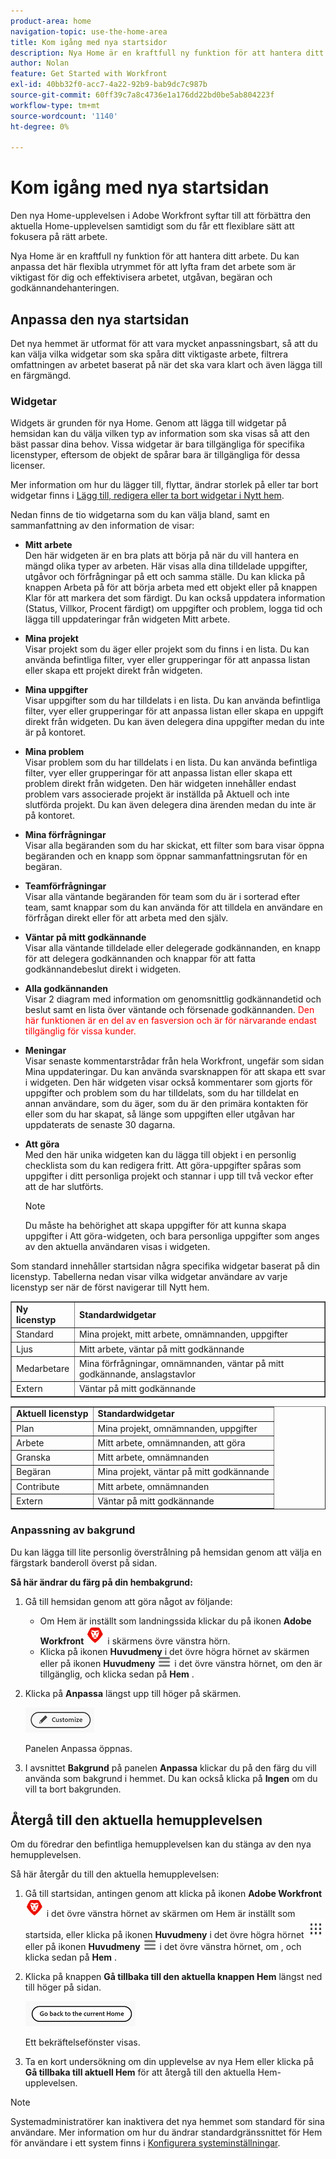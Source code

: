 ```yaml
---
product-area: home
navigation-topic: use-the-home-area
title: Kom igång med nya startsidor
description: Nya Home är en kraftfull ny funktion för att hantera ditt arbete. Detta flexibla utrymme kan anpassas för att lyfta fram det arbete som är viktigast för dig och effektivisera arbetet, utgåvan, förfrågan och godkännandehanteringen.
author: Nolan
feature: Get Started with Workfront
exl-id: 40bb32f0-acc7-4a22-92b9-bab9dc7c987b
source-git-commit: 60ff39c7a8c4736e1a176dd22bd0be5ab804223f
workflow-type: tm+mt
source-wordcount: '1140'
ht-degree: 0%

---
```


# Kom igång med nya startsidan



<!--Audited: 12/2023-->

Den nya Home-upplevelsen i Adobe Workfront syftar till att förbättra den aktuella Home-upplevelsen samtidigt som du får ett flexiblare sätt att fokusera på rätt arbete.

Nya Home är en kraftfull ny funktion för att hantera ditt arbete. Du kan anpassa det här flexibla utrymmet för att lyfta fram det arbete som är viktigast för dig och effektivisera arbetet, utgåvan, begäran och godkännandehanteringen.

## Anpassa den nya startsidan

Det nya hemmet är utformat för att vara mycket anpassningsbart, så att du kan välja vilka widgetar som ska spåra ditt viktigaste arbete, filtrera omfattningen av arbetet baserat på när det ska vara klart och även lägga till en färgmängd.

### Widgetar

Widgets är grunden för nya Home. Genom att lägga till widgetar på hemsidan kan du välja vilken typ av information som ska visas så att den bäst passar dina behov. Vissa widgetar är bara tillgängliga för specifika licenstyper, eftersom de objekt de spårar bara är tillgängliga för dessa licenser.

Mer information om hur du lägger till, flyttar, ändrar storlek på eller tar bort widgetar finns i [Lägg till, redigera eller ta bort widgetar i Nytt hem](/help/quicksilver/workfront-basics/using-home/new-home/add-edit-remove-widgets-in-new-home.md).

Nedan finns de tio widgetarna som du kan välja bland, samt en sammanfattning av den information de visar:

* **Mitt arbete**\
    Den här widgeten är en bra plats att börja på när du vill hantera en mängd olika typer av arbeten. Här visas alla dina tilldelade uppgifter, utgåvor och förfrågningar på ett och samma ställe. Du kan klicka på knappen Arbeta på för att börja arbeta med ett objekt eller på knappen Klar för att markera det som färdigt. Du kan också uppdatera information (Status, Villkor, Procent färdigt) om uppgifter och problem, logga tid och lägga till uppdateringar från widgeten Mitt arbete.

* **Mina projekt**\
    Visar projekt som du äger eller projekt som du finns i en lista. Du kan använda befintliga filter, vyer eller grupperingar för att anpassa listan eller skapa ett projekt direkt från widgeten.

* **Mina uppgifter**\
    Visar uppgifter som du har tilldelats i en lista. Du kan använda befintliga filter, vyer eller grupperingar för att anpassa listan eller skapa en uppgift direkt från widgeten. Du kan även delegera dina uppgifter medan du inte är på kontoret.

* **Mina problem**\
    Visar problem som du har tilldelats i en lista. Du kan använda befintliga filter, vyer eller grupperingar för att anpassa listan eller skapa ett problem direkt från widgeten. Den här widgeten innehåller endast problem vars associerade projekt är inställda på Aktuell och inte slutförda projekt. Du kan även delegera dina ärenden medan du inte är på kontoret.

* **Mina förfrågningar**\
    Visar alla begäranden som du har skickat, ett filter som bara visar öppna begäranden och en knapp som öppnar sammanfattningsrutan för en begäran.

* **Teamförfrågningar**\
    Visar alla väntande begäranden för team som du är i sorterad efter team, samt knappar som du kan använda för att tilldela en användare en förfrågan direkt eller för att arbeta med den själv.

* **Väntar på mitt godkännande**\
    Visar alla väntande tilldelade eller delegerade godkännanden, en knapp för att delegera godkännanden och knappar för att fatta godkännandebeslut direkt i widgeten.

* **Alla godkännanden**\
        <span class="preview"> Visar 2 diagram med information om genomsnittlig godkännandetid och beslut samt en lista över väntande och försenade godkännanden.</span> <span style="color: #ff0000;">Den här funktionen är en del av en fasversion och är för närvarande endast tillgänglig för vissa kunder.</span>

* **Meningar**\
    Visar senaste kommentarstrådar från hela Workfront, ungefär som sidan Mina uppdateringar. Du kan använda svarsknappen för att skapa ett svar i widgeten. Den här widgeten visar också kommentarer som gjorts för uppgifter och problem som du har tilldelats, som du har tilldelat en annan användare, som du äger, som du är den primära kontakten för eller som du har skapat, så länge som uppgiften eller utgåvan har uppdaterats de senaste 30 dagarna.

* **Att göra**\
    Med den här unika widgeten kan du lägga till objekt i en personlig checklista som du kan redigera fritt. Att göra-uppgifter spåras som uppgifter i ditt personliga projekt och stannar i upp till två veckor efter att de har slutförts.

  >[!NOTE]
  >
  >Du måste ha behörighet att skapa uppgifter för att kunna skapa uppgifter i Att göra-widgeten, och bara personliga uppgifter som anges av den aktuella användaren visas i widgeten.

Som standard innehåller startsidan några specifika widgetar baserat på din licenstyp. Tabellerna nedan visar vilka widgetar användare av varje licenstyp ser när de först navigerar till Nytt hem.

<table border="1" class="inlineTable">
    <tr>
        <td><b>Ny licenstyp</b></td>
        <td><b>Standardwidgetar</b></td>
    </tr>
    <tr>
        <td>Standard</td>
        <td>Mina projekt, mitt arbete, omnämnanden, uppgifter</td>
    </tr>
    <tr>
        <td>Ljus</td>
        <td>Mitt arbete, väntar på mitt godkännande</td>
    </tr>
    <tr>
        <td>Medarbetare</td>
        <td>Mina förfrågningar, omnämnanden, väntar på mitt godkännande, anslagstavlor</td>
    </tr>
    <tr>
        <td>Extern</td>
        <td>Väntar på mitt godkännande</td>
    </tr>
</table>

<table border="1" class="inlineTable">
    <tr>
        <td><b>Aktuell licenstyp</b></td>
        <td><b>Standardwidgetar</b></td>
    </tr>
    <tr>
        <td>Plan</td>
        <td>Mina projekt, omnämnanden, uppgifter</td>
    </tr>
    <tr>
        <td>Arbete</td>
        <td>Mitt arbete, omnämnanden, att göra</td>
    </tr>
    <tr>
        <td>Granska</td>
        <td>Mitt arbete, omnämnanden</td>
    </tr>
    <tr>
        <td>Begäran</td>
        <td>Mina projekt, väntar på mitt godkännande</td>
    </tr>
    <tr>
        <td>Contribute</td>
        <td>Mitt arbete, omnämnanden</td>
    </tr>
    <tr>
        <td>Extern</td>
        <td>Väntar på mitt godkännande</td>
    </tr>
</table>

### Anpassning av bakgrund

Du kan lägga till lite personlig överstrålning på hemsidan genom att välja en färgstark banderoll överst på sidan.

**Så här ändrar du färg på din hembakgrund:**

1. Gå till hemsidan genom att göra något av följande:

   * Om Hem är inställt som landningssida klickar du på ikonen **Adobe Workfront** ![Adobe Workfront ](../new-home/assets/home-icon-30x29.png) i skärmens övre vänstra hörn.
   * Klicka på ikonen **Huvudmeny** i det övre högra hörnet av skärmen eller på ikonen **Huvudmeny** ![Huvudmeny](../new-home/assets/main-menu-icon-left-nav.png) i det övre vänstra hörnet, om den är tillgänglig, och klicka sedan på **Hem** .

1. Klicka på **Anpassa** längst upp till höger på skärmen.

   ![Knappen Anpassa](../new-home/assets/customize-button.png)

   Panelen Anpassa öppnas.

1. I avsnittet **Bakgrund** på panelen **Anpassa** klickar du på den färg du vill använda som bakgrund i hemmet. Du kan också klicka på **Ingen** om du vill ta bort bakgrunden.

## Återgå till den aktuella hemupplevelsen

Om du föredrar den befintliga hemupplevelsen kan du stänga av den nya hemupplevelsen.

Så här återgår du till den aktuella hemupplevelsen:

1. Gå till startsidan, antingen genom att klicka på ikonen **Adobe Workfront** ![Adobe Workfront ](../new-home/assets/home-icon-30x29.png) i det övre vänstra hörnet av skärmen om Hem är inställt som startsida, eller klicka på ikonen **Huvudmeny** i det övre högra hörnet ![](assets/dots-main-menu.png) eller på ikonen **Huvudmeny** ![Huvudmenyikon](../new-home/assets/main-menu-icon-left-nav.png) i det övre vänstra hörnet, om , och klicka sedan på **Hem** .

1. Klicka på knappen **Gå tillbaka till den aktuella knappen Hem** längst ned till höger på sidan.

   ![Gå tillbaka till den aktuella hemknappen](../new-home/assets/go-back-to-current-home-button.png)

   Ett bekräftelsefönster visas.

1. Ta en kort undersökning om din upplevelse av nya Hem eller klicka på **Gå tillbaka till aktuell Hem** för att återgå till den aktuella Hem-upplevelsen.

>[!NOTE]
>
> Systemadministratörer kan inaktivera det nya hemmet som standard för sina användare. Mer information om hur du ändrar standardgränssnittet för Hem för användare i ett system finns i [Konfigurera systeminställningar](/help/quicksilver/administration-and-setup/manage-workfront/security/configure-security-preferences.md).
